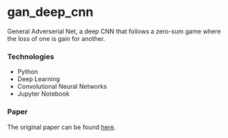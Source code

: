 # gan_deep_cnn

General Adverserial Net, a deep CNN that follows a zero-sum game where the loss of one is gain for another.

### Technologies
* Python
* Deep Learning
* Convolutional Neural Networks
* Jupyter Notebook

### Paper
The original paper can be found [here](https://github.com/yogen-p/gan_deep_cnn/blob/master/WK07-8_Goodfellow_GAN_NIPS2014.pdf "Original Paper").
